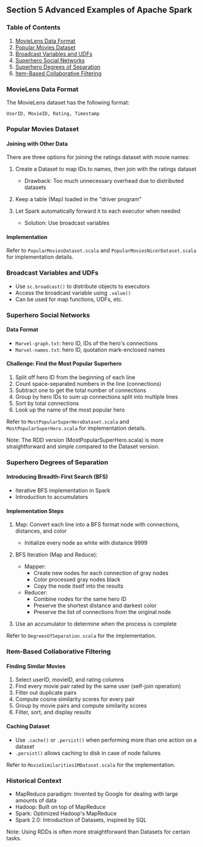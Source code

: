 ## Section 5 Advanced Examples of Apache Spark

### Table of Contents
1. [MovieLens Data Format](#movielens-data-format)
2. [Popular Movies Dataset](#popular-movies-dataset)
3. [Broadcast Variables and UDFs](#broadcast-variables-and-udfs)
4. [Superhero Social Networks](#superhero-social-networks)
5. [Superhero Degrees of Separation](#superhero-degrees-of-separation)
6. [Item-Based Collaborative Filtering](#item-based-collaborative-filtering)

### MovieLens Data Format

The MovieLens dataset has the following format:
```
UserID, MovieID, Rating, Timestamp
```

### Popular Movies Dataset

#### Joining with Other Data

There are three options for joining the ratings dataset with movie names:

1. Create a Dataset to map IDs to names, then join with the ratings dataset
   - Drawback: Too much unnecessary overhead due to distributed datasets

2. Keep a table (Map) loaded in the "driver program"

3. Let Spark automatically forward it to each executor when needed
   - Solution: Use broadcast variables

#### Implementation

Refer to `PopularMoviesDataset.scala` and `PopularMoviesNicerDataset.scala` for implementation details.

### Broadcast Variables and UDFs

- Use `sc.broadcast()` to distribute objects to executors
- Access the broadcast variable using `.value()`
- Can be used for map functions, UDFs, etc.

### Superhero Social Networks

#### Data Format

- `Marvel-graph.txt`: hero ID, IDs of the hero's connections
- `Marvel-names.txt`: hero ID, quotation mark-enclosed names

#### Challenge: Find the Most Popular Superhero

1. Split off hero ID from the beginning of each line
2. Count space-separated numbers in the line (connections)
3. Subtract one to get the total number of connections
4. Group by hero IDs to sum up connections split into multiple lines
5. Sort by total connections
6. Look up the name of the most popular hero

Refer to `MostPopularSuperHeroDataset.scala` and `MostPopularSuperHero.scala` for implementation details.

Note: The RDD version (MostPopularSuperHero.scala) is more straightforward and simple compared to the Dataset version.

### Superhero Degrees of Separation

#### Introducing Breadth-First Search (BFS)

- Iterative BFS implementation in Spark
- Introduction to accumulators

#### Implementation Steps

1. Map: Convert each line into a BFS format node with connections, distances, and color
   - Initialize every node as white with distance 9999

2. BFS Iteration (Map and Reduce):
   - Mapper:
     - Create new nodes for each connection of gray nodes
     - Color processed gray nodes black
     - Copy the node itself into the results
   - Reducer:
     - Combine nodes for the same hero ID
     - Preserve the shortest distance and darkest color
     - Preserve the list of connections from the original node

3. Use an accumulator to determine when the process is complete

Refer to `DegreesOfSeparation.scala` for the implementation.

### Item-Based Collaborative Filtering

#### Finding Similar Movies

1. Select userID, movieID, and rating columns
2. Find every movie pair rated by the same user (self-join operation)
3. Filter out duplicate pairs
4. Compute cosine similarity scores for every pair
5. Group by movie pairs and compute similarity scores
6. Filter, sort, and display results

#### Caching Dataset

- Use `.cache()` or `.persist()` when performing more than one action on a dataset
- `.persist()` allows caching to disk in case of node failures

Refer to `MovieSimilarities1MDataset.scala` for the implementation.

### Historical Context

- MapReduce paradigm: Invented by Google for dealing with large amounts of data
- Hadoop: Built on top of MapReduce
- Spark: Optimized Hadoop's MapReduce
- Spark 2.0: Introduction of Datasets, inspired by SQL

Note: Using RDDs is often more straightforward than Datasets for certain tasks.

